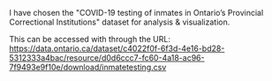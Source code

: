 

I have chosen the "COVID-19 testing of inmates in Ontario’s Provincial Correctional Institutions" dataset for analysis & visualization.

This can be accessed with through the URL:  https://data.ontario.ca/dataset/c4022f0f-6f3d-4e16-bd28-5312333a4bac/resource/d0d6ccc7-fc60-4a18-ac96-7f9493e9f10e/download/inmatetesting.csv


